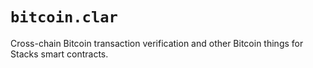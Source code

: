# `bitcoin.clar`
Cross-chain Bitcoin transaction verification and other Bitcoin things for Stacks smart contracts.
